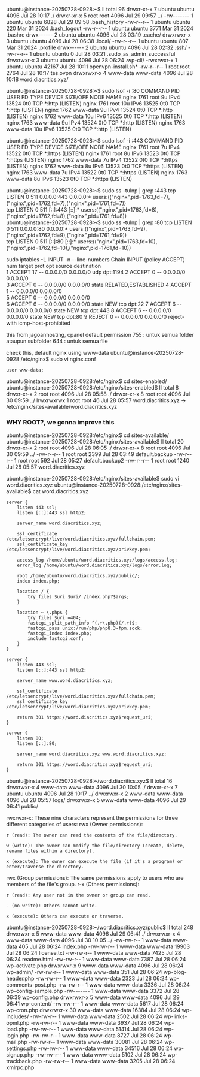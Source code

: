 ubuntu@instance-20250728-0928:~$ ll
total 96
drwxr-xr-x 7 ubuntu   ubuntu    4096 Jul 28 10:17 ./
drwxr-xr-x 5 root     root      4096 Jul 29 09:57 ../
-rw------- 1 ubuntu   ubuntu    6828 Jul 29 09:58 .bash_history
-rw-r--r-- 1 ubuntu   ubuntu     220 Mar 31  2024 .bash_logout
-rw-r--r-- 1 ubuntu   ubuntu    3771 Mar 31  2024 .bashrc
drwx------ 2 ubuntu   ubuntu    4096 Jul 28 03:19 .cache/
drwxrwxr-x 3 ubuntu   ubuntu    4096 Jul 28 06:38 .local/
-rw-r--r-- 1 ubuntu   ubuntu     807 Mar 31  2024 .profile
drwx------ 2 ubuntu   ubuntu    4096 Jul 28 02:32 .ssh/
-rw-r--r-- 1 ubuntu   ubuntu       0 Jul 28 03:21 .sudo_as_admin_successful
drwxrwxr-x 3 ubuntu   ubuntu    4096 Jul 28 06:24 .wp-cli/
-rwxrwxr-x 1 ubuntu   ubuntu   42167 Jul 28 10:11 openvpn-install.sh*
-rw-r--r-- 1 root     root      2764 Jul 28 10:17 tes.ovpn
drwxrwxr-x 4 www-data www-data  4096 Jul 28 10:18 word.diacritics.xyz/

ubuntu@instance-20250728-0928:~$ sudo lsof -i :80
COMMAND  PID     USER   FD   TYPE DEVICE SIZE/OFF NODE NAME
nginx   1761     root    9u  IPv4  13524      0t0  TCP *:http (LISTEN)
nginx   1761     root   10u  IPv6  13525      0t0  TCP *:http (LISTEN)
nginx   1762 www-data    9u  IPv4  13524      0t0  TCP *:http (LISTEN)
nginx   1762 www-data   10u  IPv6  13525      0t0  TCP *:http (LISTEN)
nginx   1763 www-data    9u  IPv4  13524      0t0  TCP *:http (LISTEN)
nginx   1763 www-data   10u  IPv6  13525      0t0  TCP *:http (LISTEN)

ubuntu@instance-20250728-0928:~$ sudo lsof -i :443
COMMAND  PID     USER   FD   TYPE DEVICE SIZE/OFF NODE NAME
nginx   1761     root    7u  IPv4  13522      0t0  TCP *:https (LISTEN)
nginx   1761     root    8u  IPv6  13523      0t0  TCP *:https (LISTEN)
nginx   1762 www-data    7u  IPv4  13522      0t0  TCP *:https (LISTEN)
nginx   1762 www-data    8u  IPv6  13523      0t0  TCP *:https (LISTEN)
nginx   1763 www-data    7u  IPv4  13522      0t0  TCP *:https (LISTEN)
nginx   1763 www-data    8u  IPv6  13523      0t0  TCP *:https (LISTEN)

ubuntu@instance-20250728-0928:~$ sudo ss -tulnp | grep :443
tcp   LISTEN 0      511           0.0.0.0:443        0.0.0.0:*    users:(("nginx",pid=1763,fd=7),("nginx",pid=1762,fd=7),("nginx",pid=1761,fd=7))   
tcp   LISTEN 0      511              [::]:443           [::]:*    users:(("nginx",pid=1763,fd=8),("nginx",pid=1762,fd=8),("nginx",pid=1761,fd=8))   
ubuntu@instance-20250728-0928:~$ sudo ss -tulnp | grep :80
tcp   LISTEN 0      511           0.0.0.0:80         0.0.0.0:*    users:(("nginx",pid=1763,fd=9),("nginx",pid=1762,fd=9),("nginx",pid=1761,fd=9))   
tcp   LISTEN 0      511              [::]:80            [::]:*    users:(("nginx",pid=1763,fd=10),("nginx",pid=1762,fd=10),("nginx",pid=1761,fd=10))

sudo iptables -L INPUT -n --line-numbers
Chain INPUT (policy ACCEPT)
num  target     prot opt source               destination         
1    ACCEPT     17   --  0.0.0.0/0            0.0.0.0/0            udp dpt:1194
2    ACCEPT     0    --  0.0.0.0/0            0.0.0.0/0           
3    ACCEPT     0    --  0.0.0.0/0            0.0.0.0/0            state RELATED,ESTABLISHED
4    ACCEPT     1    --  0.0.0.0/0            0.0.0.0/0           
5    ACCEPT     0    --  0.0.0.0/0            0.0.0.0/0           
6    ACCEPT     6    --  0.0.0.0/0            0.0.0.0/0            state NEW tcp dpt:22
7    ACCEPT     6    --  0.0.0.0/0            0.0.0.0/0            state NEW tcp dpt:443
8    ACCEPT     6    --  0.0.0.0/0            0.0.0.0/0            state NEW tcp dpt:80
9    REJECT     0    --  0.0.0.0/0            0.0.0.0/0            reject-with icmp-host-prohibited

this from jagoanhosting, cpanel default permission
755 : untuk semua folder ataupun subfolder
644 : untuk semua file

check this, default nginx using www-data
ubuntu@instance-20250728-0928:/etc/nginx$ sudo vi nginx.conf 
```
user www-data;

```

ubuntu@instance-20250728-0928:/etc/nginx$ cd sites-enabled/
ubuntu@instance-20250728-0928:/etc/nginx/sites-enabled$ ll
total 8
drwxr-xr-x 2 root root 4096 Jul 28 05:58 ./
drwxr-xr-x 8 root root 4096 Jul 30 09:59 ../
lrwxrwxrwx 1 root root   46 Jul 28 05:57 word.diacritics.xyz -> /etc/nginx/sites-available/word.diacritics.xyz

### WHY ROOT?, we gonna improve this
ubuntu@instance-20250728-0928:/etc/nginx$ cd sites-available/
ubuntu@instance-20250728-0928:/etc/nginx/sites-available$ ll
total 20
drwxr-xr-x 2 root root 4096 Jul 28 06:05 ./
drwxr-xr-x 8 root root 4096 Jul 30 09:59 ../
-rw-r--r-- 1 root root 2399 Jul 28 03:49 default.backup
-rw-r--r-- 1 root root  592 Jul 28 05:27 default.backup2
-rw-r--r-- 1 root root 1240 Jul 28 05:57 word.diacritics.xyz

ubuntu@instance-20250728-0928:/etc/nginx/sites-available$ sudo vi word.diacritics.xyz 
ubuntu@instance-20250728-0928:/etc/nginx/sites-available$ cat word.diacritics.xyz 
```
server {
    listen 443 ssl;
    listen [::]:443 ssl http2;

    server_name word.diacritics.xyz;

    ssl_certificate /etc/letsencrypt/live/word.diacritics.xyz/fullchain.pem;
    ssl_certificate_key /etc/letsencrypt/live/word.diacritics.xyz/privkey.pem;

    access_log /home/ubuntu/word.diacritics.xyz/logs/access.log;
    error_log /home/ubuntu/word.diacritics.xyz/logs/error.log;

    root /home/ubuntu/word.diacritics.xyz/public/;
    index index.php;

    location / {
        try_files $uri $uri/ /index.php?$args;
    }

    location ~ \.php$ {
        try_files $uri =404;
        fastcgi_split_path_info ^(.+\.php)(/.+)$;
        fastcgi_pass unix:/run/php/php8.3-fpm.sock;
        fastcgi_index index.php;
        include fastcgi.conf;
    }
}

server {
    listen 443 ssl;
    listen [::]:443 ssl http2;

    server_name www.word.diacritics.xyz;

    ssl_certificate /etc/letsencrypt/live/word.diacritics.xyz/fullchain.pem;
    ssl_certificate_key /etc/letsencrypt/live/word.diacritics.xyz/privkey.pem;

    return 301 https://word.diacritics.xyz$request_uri;
}

server {
    listen 80;
    listen [::]:80;

    server_name word.diacritics.xyz www.word.diacritics.xyz;

    return 301 https://word.diacritics.xyz$request_uri;
}
```

ubuntu@instance-20250728-0928:~/word.diacritics.xyz$ ll
total 16
drwxrwxr-x 4 www-data www-data 4096 Jul 30 10:05 ./
drwxr-xr-x 7 ubuntu   ubuntu   4096 Jul 28 10:17 ../
drwxrwxr-x 2 www-data www-data 4096 Jul 28 05:57 logs/
drwxrwxr-x 5 www-data www-data 4096 Jul 29 06:41 public/

rwxrwxr-x: These nine characters represent the permissions for three different categories of users:
rwx (Owner permissions):

    r (read): The owner can read the contents of the file/directory.

    w (write): The owner can modify the file/directory (create, delete, rename files within a directory).

    x (execute): The owner can execute the file (if it's a program) or enter/traverse the directory.

rwx (Group permissions): The same permissions apply to users who are members of the file's group.
r-x (Others permissions):

    r (read): Any user not in the owner or group can read.

    - (no write): Others cannot write.

    x (execute): Others can execute or traverse.

ubuntu@instance-20250728-0928:~/word.diacritics.xyz/public$ ll
total 248
drwxrwxr-x  5 www-data www-data  4096 Jul 29 06:41 ./
drwxrwxr-x  4 www-data www-data  4096 Jul 30 10:05 ../
-rw-rw-r--  1 www-data www-data   405 Jul 28 06:24 index.php
-rw-rw-r--  1 www-data www-data 19903 Jul 28 06:24 license.txt
-rw-rw-r--  1 www-data www-data  7425 Jul 28 06:24 readme.html
-rw-rw-r--  1 www-data www-data  7387 Jul 28 06:24 wp-activate.php
drwxrwxr-x  9 www-data www-data  4096 Jul 28 06:24 wp-admin/
-rw-rw-r--  1 www-data www-data   351 Jul 28 06:24 wp-blog-header.php
-rw-rw-r--  1 www-data www-data  2323 Jul 28 06:24 wp-comments-post.php
-rw-rw-r--  1 www-data www-data  3336 Jul 28 06:24 wp-config-sample.php
-rw-------  1 www-data www-data  3372 Jul 28 06:39 wp-config.php
drwxrwxr-x  5 www-data www-data  4096 Jul 29 06:41 wp-content/
-rw-rw-r--  1 www-data www-data  5617 Jul 28 06:24 wp-cron.php
drwxrwxr-x 30 www-data www-data 16384 Jul 28 06:24 wp-includes/
-rw-rw-r--  1 www-data www-data  2502 Jul 28 06:24 wp-links-opml.php
-rw-rw-r--  1 www-data www-data  3937 Jul 28 06:24 wp-load.php
-rw-rw-r--  1 www-data www-data 51414 Jul 28 06:24 wp-login.php
-rw-rw-r--  1 www-data www-data  8727 Jul 28 06:24 wp-mail.php
-rw-rw-r--  1 www-data www-data 30081 Jul 28 06:24 wp-settings.php
-rw-rw-r--  1 www-data www-data 34516 Jul 28 06:24 wp-signup.php
-rw-rw-r--  1 www-data www-data  5102 Jul 28 06:24 wp-trackback.php
-rw-rw-r--  1 www-data www-data  3205 Jul 28 06:24 xmlrpc.php
